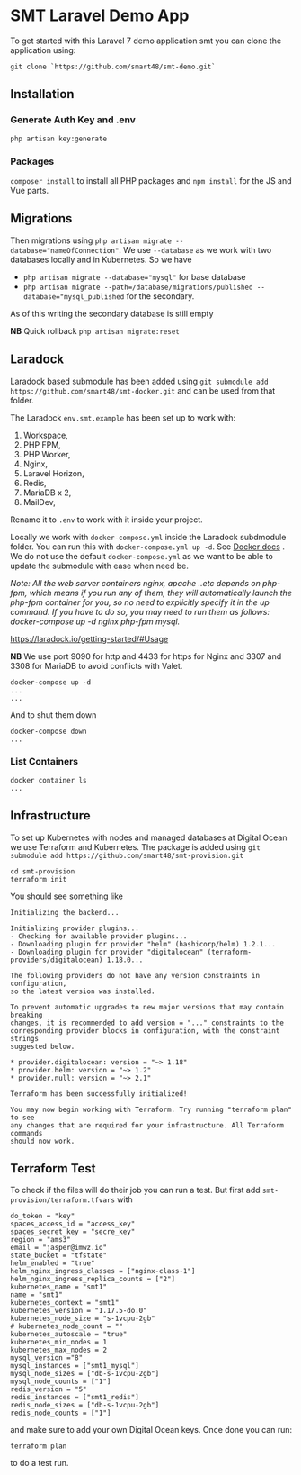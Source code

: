 # SMT Laravel Demo App 

To get started with this Laravel 7 demo application smt you can clone the application using:

```
git clone `https://github.com/smart48/smt-demo.git`
```

## Installation 

### Generate Auth Key and .env

```
php artisan key:generate  
```

### Packages

 `composer install` to install all PHP packages and `npm install` for the JS and Vue parts. 
  
 ## Migrations
 
 Then migrations using `php artisan migrate --database="nameOfConnection"`. We use `--database` as we work with two databases locally and in Kubernetes. So we have

 - `php artisan migrate --database="mysql"` for base database
 - `php artisan migrate --path=/database/migrations/published --database="mysql_published` for the secondary.

As of this writing the secondary database is still empty

**NB** Quick rollback `php artisan migrate:reset` 

## Laradock

Laradock based submodule has been added using `git submodule add https://github.com/smart48/smt-docker.git` and can be used from that folder.

The Laradock `env.smt.example` has been set up to work with:

1. Workspace,
2. PHP FPM, 
3. PHP Worker, 
4. Nginx,
5. Laravel Horizon,
6. Redis,
7. MariaDB x 2,
8. MailDev, 

Rename it to `.env` to work with it inside your project.

Locally we work with `docker-compose.yml` inside the Laradock subdmodule folder. You can run this with `docker-compose.yml up -d`. See [Docker docs](https://docs.docker.com/compose/) . We do not use the default `docker-compose.yml` as we want to be able to update the submodule with ease when need be.

_Note: All the web server containers nginx, apache ..etc depends on php-fpm, which means if you run any of them, they will automatically launch the php-fpm container for you, so no need to explicitly specify it in the up command. If you have to do so, you may need to run them as follows: docker-compose up -d nginx php-fpm mysql._

https://laradock.io/getting-started/#Usage

**NB** We use port 9090 for http and 4433 for https for Nginx and 3307 and 3308 for MariaDB to avoid conflicts with Valet.

```
docker-compose up -d
...
...
```

And to shut them down

```
docker-compose down 
...
```

### List Containers

```
docker container ls 
...
```


## Infrastructure

To set up Kubernetes with nodes and managed databases at Digital Ocean we use Terraform and Kubernetes. The package is added using `git submodule add https://github.com/smart48/smt-provision.git`

```
cd smt-provision
terraform init
```

You should see something like

```
Initializing the backend...

Initializing provider plugins...
- Checking for available provider plugins...
- Downloading plugin for provider "helm" (hashicorp/helm) 1.2.1...
- Downloading plugin for provider "digitalocean" (terraform-providers/digitalocean) 1.18.0...

The following providers do not have any version constraints in configuration,
so the latest version was installed.

To prevent automatic upgrades to new major versions that may contain breaking
changes, it is recommended to add version = "..." constraints to the
corresponding provider blocks in configuration, with the constraint strings
suggested below.

* provider.digitalocean: version = "~> 1.18"
* provider.helm: version = "~> 1.2"
* provider.null: version = "~> 2.1"

Terraform has been successfully initialized!

You may now begin working with Terraform. Try running "terraform plan" to see
any changes that are required for your infrastructure. All Terraform commands
should now work.
```

## Terraform Test
To check if the files will do their job you can run a test. But first add `smt-provision/terraform.tfvars` with

```
do_token = "key"
spaces_access_id = "access_key"
spaces_secret_key = "secre_key"
region = "ams3"
email = "jasper@imwz.io"
state_bucket = "tfstate"
helm_enabled = "true"
helm_nginx_ingress_classes = ["nginx-class-1"]
helm_nginx_ingress_replica_counts = ["2"]
kubernetes_name = "smt1"
name = "smt1"
kubernetes_context = "smt1"
kubernetes_version = "1.17.5-do.0"
kubernetes_node_size = "s-1vcpu-2gb"
# kubernetes_node_count = ""
kubernetes_autoscale = "true"
kubernetes_min_nodes = 1
kubernetes_max_nodes = 2
mysql_version ="8"
mysql_instances = ["smt1_mysql"]
mysql_node_sizes = ["db-s-1vcpu-2gb"]
mysql_node_counts = ["1"]
redis_version = "5"
redis_instances = ["smt1_redis"]
redis_node_sizes = ["db-s-1vcpu-2gb"]
redis_node_counts = ["1"]
```
and make sure to add your own Digital Ocean keys. Once done you can run:

```
terraform plan
```

to do a test run.